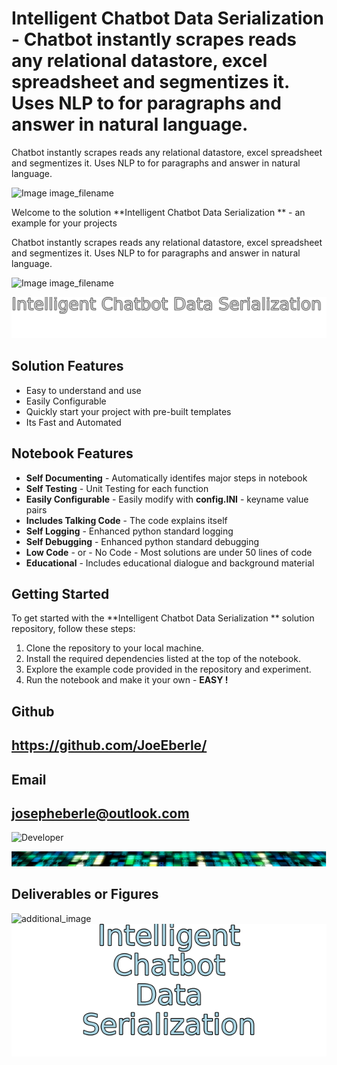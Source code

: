 
# Intelligent Chatbot Data Serialization  - Chatbot instantly scrapes reads any relational datastore, excel spreadsheet and segmentizes it. Uses NLP to for paragraphs and answer in natural language.  
Chatbot instantly scrapes reads any relational datastore, excel spreadsheet and segmentizes it. Uses NLP to for paragraphs and answer in natural language.  

![Image image_filename](code.png)

Welcome to the solution **Intelligent Chatbot Data Serialization ** - an example for your projects

Chatbot instantly scrapes reads any relational datastore, excel spreadsheet and segmentizes it. Uses NLP to for paragraphs and answer in natural language.  

![Image image_filename](sample.png)

![Image image_filename](solution_sign.png)

## Solution Features
- Easy to understand and use  
- Easily Configurable 
- Quickly start your project with pre-built templates
- Its Fast and Automated

## Notebook Features
- **Self Documenting** - Automatically identifes major steps in notebook 
- **Self Testing** - Unit Testing for each function
- **Easily Configurable** - Easily modify with **config.INI** - keyname value pairs
- **Includes Talking Code** - The code explains itself 
- **Self Logging** - Enhanced python standard logging   
- **Self Debugging** - Enhanced python standard debugging
- **Low Code** - or - No Code  - Most solutions are under 50 lines of code
- **Educational** - Includes educational dialogue and background material
    
## Getting Started
To get started with the **Intelligent Chatbot Data Serialization ** solution repository, follow these steps:
1. Clone the repository to your local machine.
2. Install the required dependencies listed at the top of the notebook.
3. Explore the example code provided in the repository and experiment.
4. Run the notebook and make it your own - **EASY !**
    

## Github    
## https://github.com/JoeEberle/ 

## Email 
## josepheberle@outlook.com 

    
![Developer](developer.png)

![Brand](brand.png)
    
## Deliverables or Figures
 ![additional_image](joe_logo.png)  <br>![additional_image](solution_stacked_sign.png)  <br>
    